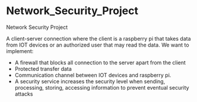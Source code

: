# Network_Security_Project

Network Security Project
 
A client-server connection where the client is a raspberry pi that takes data from IOT devices or an authorized user that may read the data.
We want to implement:
-	A firewall that blocks all connection to the server apart from the client
-	Protected transfer data
-	Communication channel between IOT devices and raspberry pi.
-	A security service increases the security level when sending, processing, storing, accessing information to prevent eventual security attacks
